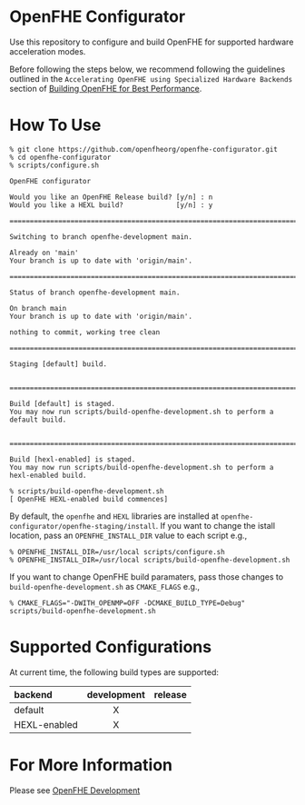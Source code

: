 # OpenFHE Configurator

Use this repository to configure and build OpenFHE for supported hardware acceleration modes.

Before following the steps below, we recommend following the guidelines outlined in the `Accelerating OpenFHE using Specialized Hardware Backends` section of 
[Building OpenFHE for Best Performance](https://github.com/openfheorg/openfhe-development/blob/main/docs/static_docs/Best_Performance.md).

# How To Use

```
% git clone https://github.com/openfheorg/openfhe-configurator.git
% cd openfhe-configurator
% scripts/configure.sh

OpenFHE configurator

Would you like an OpenFHE Release build? [y/n] : n
Would you like a HEXL build?             [y/n] : y

===============================================================================

Switching to branch openfhe-development main.

Already on 'main'
Your branch is up to date with 'origin/main'.

===============================================================================

Status of branch openfhe-development main.

On branch main 
Your branch is up to date with 'origin/main'.

nothing to commit, working tree clean

===============================================================================

Staging [default] build.


===============================================================================

Build [default] is staged.
You may now run scripts/build-openfhe-development.sh to perform a default build.


===============================================================================

Build [hexl-enabled] is staged.
You may now run scripts/build-openfhe-development.sh to perform a hexl-enabled build.

% scripts/build-openfhe-development.sh
[ OpenFHE HEXL-enabled build commences]
```

By default, the `openfhe` and `HEXL` libraries are installed at `openfhe-configurator/openfhe-staging/install`.
If you want to change the istall location, pass an `OPENFHE_INSTALL_DIR` value to each script e.g.,

```
% OPENFHE_INSTALL_DIR=/usr/local scripts/configure.sh
% OPENFHE_INSTALL_DIR=/usr/local scripts/build-openfhe-development.sh
```

If you want to change OpenFHE build paramaters, pass those changes to `build-openfhe-development.sh` as `CMAKE_FLAGS` e.g.,

```
% CMAKE_FLAGS="-DWITH_OPENMP=OFF -DCMAKE_BUILD_TYPE=Debug" scripts/build-openfhe-development.sh
```

# Supported Configurations

At current time, the following build types are supported:

|backend|development|release|
|:--- | :---: | :---: |
|default|X||
|HEXL-enabled|X||

# For More Information

Please see [OpenFHE Development](https://github.com/openfheorg/openfhe-development)
